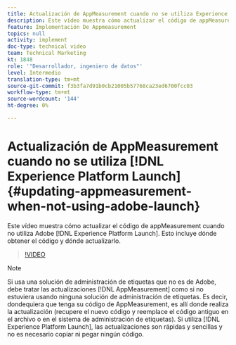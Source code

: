 ```yaml
---
title: Actualización de AppMeasurement cuando no se utiliza Experience Platform Launch
description: Este vídeo muestra cómo actualizar el código de appMeasurement cuando no utiliza Experience Platform Launch. Esto incluye dónde obtener el código y dónde actualizarlo.
feature: Implementación De Appmeasurement
topics: null
activity: implement
doc-type: technical video
team: Technical Marketing
kt: 1848
role: '"Desarrollador, ingeniero de datos"'
level: Intermedio
translation-type: tm+mt
source-git-commit: f3b3fa7d91b0cb21005b57768ca23ed6700fcc03
workflow-type: tm+mt
source-wordcount: '144'
ht-degree: 0%

---
```



# Actualización de AppMeasurement cuando no se utiliza [!DNL Experience Platform Launch] {#updating-appmeasurement-when-not-using-adobe-launch}

Este vídeo muestra cómo actualizar el código de appMeasurement cuando no utiliza Adobe [!DNL Experience Platform Launch]. Esto incluye dónde obtener el código y dónde actualizarlo.

>[!VIDEO](https://video.tv.adobe.com/v/25913/?quality=12)

>[!NOTE]
>
>Si usa una solución de administración de etiquetas que no es de Adobe, debe tratar las actualizaciones [!DNL AppMeasurement] como si no estuviera usando ninguna solución de administración de etiquetas. Es decir, dondequiera que tenga su código de AppMeasurement, es allí donde realiza la actualización (recupere el nuevo código y reemplace el código antiguo en el archivo o en el sistema de administración de etiquetas). Si utiliza [!DNL Experience Platform Launch], las actualizaciones son rápidas y sencillas y no es necesario copiar ni pegar ningún código.
